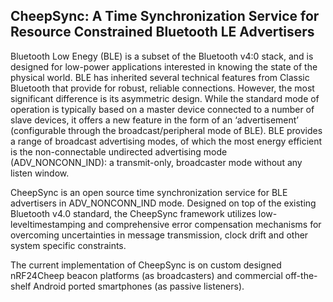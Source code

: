 CheepSync: A Time Synchronization Service for Resource Constrained Bluetooth LE Advertisers
--------------------------------------------------------------------------------------------

Bluetooth Low Enegy (BLE) is a subset of the Bluetooth v4:0 stack, and is designed for low-power applications interested in knowing the state of the physical world.
BLE has inherited several technical features from Classic Bluetooth that provide for robust, reliable connections. However, the most significant difference is its asymmetric design. While the standard
mode of operation is typically based on a master device connected to a number of slave devices, it offers a new feature in the form of an ‘advertisement’ (configurable through the broadcast/peripheral mode of BLE).
BLE provides a range of broadcast advertising modes, of which the most energy efficient is the non-connectable undirected advertising mode (ADV_NONCONN_IND): a transmit-only, broadcaster mode without any listen window.

CheepSync is an open source time synchronization service for BLE advertisers in ADV_NONCONN_IND mode.
Designed on top of the existing Bluetooth v4.0 standard, the CheepSync framework utilizes low-leveltimestamping and comprehensive error compensation mechanisms
for overcoming uncertainties in message transmission, clock drift and other system specific constraints. 

The current implementation of CheepSync is on custom designed nRF24Cheep beacon platforms (as broadcasters) and commercial off-the-shelf Android ported
smartphones (as passive listeners).
